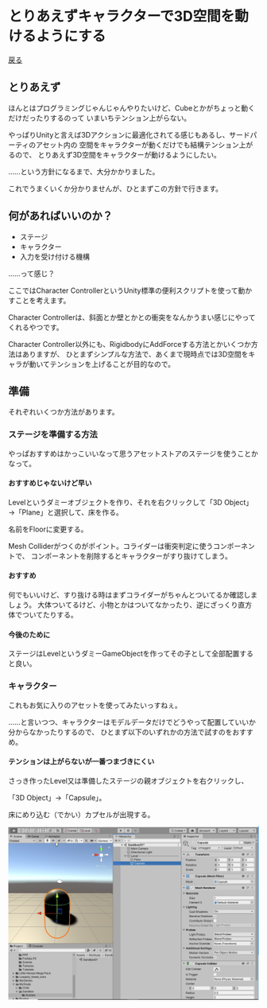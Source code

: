 # とりあえずキャラクターで3D空間を動けるようにする

[戻る](./../index.md)

## とりあえず

ほんとはプログラミングじゃんじゃんやりたいけど、Cubeとかがちょっと動くだけだったりするのって
いまいちテンション上がらない。

やっぱりUnityと言えば3Dアクションに最適化されてる感じもあるし、サードパーティのアセット内の
空間をキャラクターが動くだけでも結構テンション上がるので、
とりあえず3D空間をキャラクターが動けるようにしたい。

……という方針になるまで、大分かかりました。

これでうまくいくか分かりませんが、ひとまずこの方針で行きます。

## 何があればいいのか？

- ステージ
- キャラクター
- 入力を受け付ける機構

……って感じ？

ここではCharacter ControllerというUnity標準の便利スクリプトを使って動かすことを考えます。

Character Controllerは、斜面とか壁とかとの衝突をなんかうまい感じにやってくれるやつです。

Character Controller以外にも、RigidbodyにAddForceする方法とかいくつか方法はありますが、
ひとまずシンプルな方法で、あくまで現時点では3D空間をキャラが動いてテンションを上げることが目的なので。

## 準備

それぞれいくつか方法があります。

### ステージを準備する方法

やっぱおすすめはかっこいいなって思うアセットストアのステージを使うことかなって。

#### おすすめじゃないけど早い

Levelというダミーオブジェクトを作り、それを右クリックして「3D Object」→「Plane」と選択して、床を作る。

名前をFloorに変更する。

Mesh Colliderがつくのがポイント。コライダーは衝突判定に使うコンポーネントで、
コンポーネントを削除するとキャラクターがすり抜けてしまう。

#### おすすめ



何でもいいけど、すり抜ける時はまずコライダーがちゃんとついてるか確認しましょう。
大体ついてるけど、小物とかはついてなかったり、逆にざっくり直方体でついてたりする。

#### 今後のために

ステージはLevelというダミーGameObjectを作ってその子として全部配置すると良い。

### キャラクター

これもお気に入りのアセットを使ってみたいっすねぇ。

……と言いつつ、キャラクターはモデルデータだけでどうやって配置していいか分からなかったりするので、
ひとまず以下のいずれかの方法で試すのをおすすめ。

#### テンションは上がらないが一番つまづきにくい

さっき作ったLevel又は準備したステージの親オブジェクトを右クリックし、

「3D Object」→「Capsule」。

床にめり込む（でかい）カプセルが出現する。

![create_capsule](./media/character_control/create_capsule.png)


